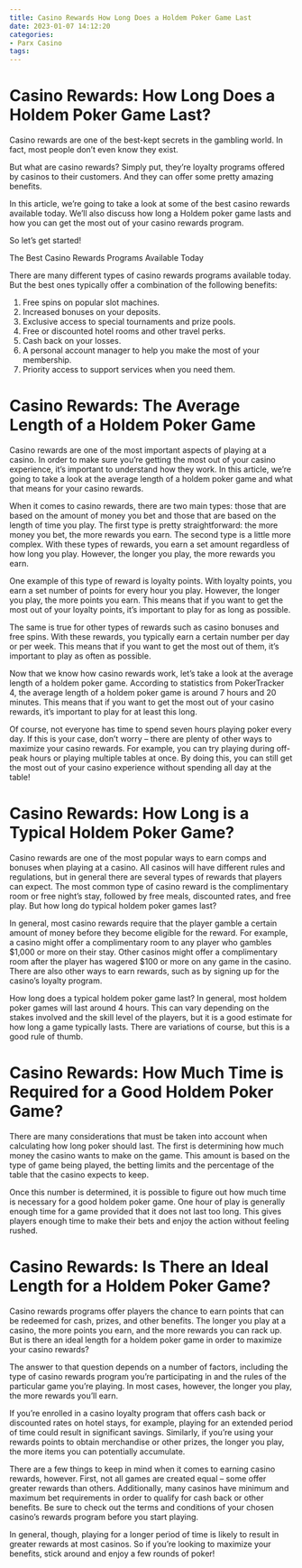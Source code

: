 ```yaml
---
title: Casino Rewards How Long Does a Holdem Poker Game Last
date: 2023-01-07 14:12:20
categories:
- Parx Casino
tags:
---
```



#  Casino Rewards: How Long Does a Holdem Poker Game Last?

Casino rewards are one of the best-kept secrets in the gambling world. In fact, most people don’t even know they exist.

But what are casino rewards? Simply put, they’re loyalty programs offered by casinos to their customers. And they can offer some pretty amazing benefits.

In this article, we’re going to take a look at some of the best casino rewards available today. We’ll also discuss how long a Holdem poker game lasts and how you can get the most out of your casino rewards program.

So let’s get started!

The Best Casino Rewards Programs Available Today

There are many different types of casino rewards programs available today. But the best ones typically offer a combination of the following benefits:

1. Free spins on popular slot machines.
2. Increased bonuses on your deposits. 
3. Exclusive access to special tournaments and prize pools. 
4. Free or discounted hotel rooms and other travel perks. 
5. Cash back on your losses. 
6. A personal account manager to help you make the most of your membership. 
7. Priority access to support services when you need them. 



#  Casino Rewards: The Average Length of a Holdem Poker Game

Casino rewards are one of the most important aspects of playing at a casino. In order to make sure you’re getting the most out of your casino experience, it’s important to understand how they work. In this article, we’re going to take a look at the average length of a holdem poker game and what that means for your casino rewards.

When it comes to casino rewards, there are two main types: those that are based on the amount of money you bet and those that are based on the length of time you play. The first type is pretty straightforward: the more money you bet, the more rewards you earn. The second type is a little more complex. With these types of rewards, you earn a set amount regardless of how long you play. However, the longer you play, the more rewards you earn.

One example of this type of reward is loyalty points. With loyalty points, you earn a set number of points for every hour you play. However, the longer you play, the more points you earn. This means that if you want to get the most out of your loyalty points, it’s important to play for as long as possible.

The same is true for other types of rewards such as casino bonuses and free spins. With these rewards, you typically earn a certain number per day or per week. This means that if you want to get the most out of them, it’s important to play as often as possible.

Now that we know how casino rewards work, let’s take a look at the average length of a holdem poker game. According to statistics from PokerTracker 4, the average length of a holdem poker game is around 7 hours and 20 minutes. This means that if you want to get the most out of your casino rewards, it’s important to play for at least this long.

Of course, not everyone has time to spend seven hours playing poker every day. If this is your case, don’t worry – there are plenty of other ways to maximize your casino rewards. For example, you can try playing during off-peak hours or playing multiple tables at once. By doing this, you can still get the most out of your casino experience without spending all day at the table!

#  Casino Rewards: How Long is a Typical Holdem Poker Game?

Casino rewards are one of the most popular ways to earn comps and bonuses when playing at a casino. All casinos will have different rules and regulations, but in general there are several types of rewards that players can expect. The most common type of casino reward is the complimentary room or free night’s stay, followed by free meals, discounted rates, and free play. But how long do typical holdem poker games last?

In general, most casino rewards require that the player gamble a certain amount of money before they become eligible for the reward. For example, a casino might offer a complimentary room to any player who gambles $1,000 or more on their stay. Other casinos might offer a complimentary room after the player has wagered $100 or more on any game in the casino. There are also other ways to earn rewards, such as by signing up for the casino’s loyalty program.

How long does a typical holdem poker game last? In general, most holdem poker games will last around 4 hours. This can vary depending on the stakes involved and the skill level of the players, but it is a good estimate for how long a game typically lasts. There are variations of course, but this is a good rule of thumb.

#  Casino Rewards: How Much Time is Required for a Good Holdem Poker Game?

There are many considerations that must be taken into account when calculating how long poker should last. The first is determining how much money the casino wants to make on the game. This amount is based on the type of game being played, the betting limits and the percentage of the table that the casino expects to keep.

Once this number is determined, it is possible to figure out how much time is necessary for a good holdem poker game. One hour of play is generally enough time for a game provided that it does not last too long. This gives players enough time to make their bets and enjoy the action without feeling rushed.

#  Casino Rewards: Is There an Ideal Length for a Holdem Poker Game?

Casino rewards programs offer players the chance to earn points that can be redeemed for cash, prizes, and other benefits. The longer you play at a casino, the more points you earn, and the more rewards you can rack up. But is there an ideal length for a holdem poker game in order to maximize your casino rewards?

The answer to that question depends on a number of factors, including the type of casino rewards program you’re participating in and the rules of the particular game you’re playing. In most cases, however, the longer you play, the more rewards you’ll earn.

If you’re enrolled in a casino loyalty program that offers cash back or discounted rates on hotel stays, for example, playing for an extended period of time could result in significant savings. Similarly, if you’re using your rewards points to obtain merchandise or other prizes, the longer you play, the more items you can potentially accumulate.

There are a few things to keep in mind when it comes to earning casino rewards, however. First, not all games are created equal – some offer greater rewards than others. Additionally, many casinos have minimum and maximum bet requirements in order to qualify for cash back or other benefits. Be sure to check out the terms and conditions of your chosen casino’s rewards program before you start playing.

In general, though, playing for a longer period of time is likely to result in greater rewards at most casinos. So if you’re looking to maximize your benefits, stick around and enjoy a few rounds of poker!